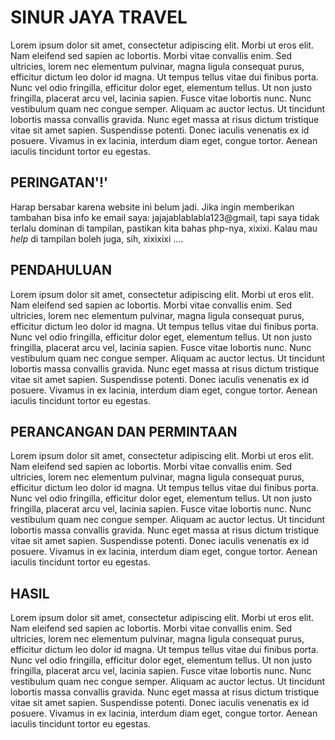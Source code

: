 # SINUR JAYA TRAVEL

Lorem ipsum dolor sit amet, consectetur adipiscing elit. Morbi ut eros elit. Nam eleifend sed sapien ac lobortis. Morbi vitae convallis enim. Sed ultricies, lorem nec elementum pulvinar, magna ligula consequat purus, efficitur dictum leo dolor id magna. Ut tempus tellus vitae dui finibus porta. Nunc vel odio fringilla, efficitur dolor eget, elementum tellus. Ut non justo fringilla, placerat arcu vel, lacinia sapien. Fusce vitae lobortis nunc. Nunc vestibulum quam nec congue semper. Aliquam ac auctor lectus. Ut tincidunt lobortis massa convallis gravida. Nunc eget massa at risus dictum tristique vitae sit amet sapien. Suspendisse potenti. Donec iaculis venenatis ex id posuere. Vivamus in ex lacinia, interdum diam eget, congue tortor. Aenean iaculis tincidunt tortor eu egestas.

## PERINGATAN'!'

Harap bersabar karena website ini belum jadi. Jika ingin memberikan tambahan bisa info ke email saya: jajajablablabla123@gmail, tapi saya tidak terlalu dominan di tampilan, pastikan kita bahas php-nya, xixixi. Kalau mau *help* di tampilan boleh juga, sih, xixixixi ....

## PENDAHULUAN

Lorem ipsum dolor sit amet, consectetur adipiscing elit. Morbi ut eros elit. Nam eleifend sed sapien ac lobortis. Morbi vitae convallis enim. Sed ultricies, lorem nec elementum pulvinar, magna ligula consequat purus, efficitur dictum leo dolor id magna. Ut tempus tellus vitae dui finibus porta. Nunc vel odio fringilla, efficitur dolor eget, elementum tellus. Ut non justo fringilla, placerat arcu vel, lacinia sapien. Fusce vitae lobortis nunc. Nunc vestibulum quam nec congue semper. Aliquam ac auctor lectus. Ut tincidunt lobortis massa convallis gravida. Nunc eget massa at risus dictum tristique vitae sit amet sapien. Suspendisse potenti. Donec iaculis venenatis ex id posuere. Vivamus in ex lacinia, interdum diam eget, congue tortor. Aenean iaculis tincidunt tortor eu egestas.

## PERANCANGAN DAN PERMINTAAN

Lorem ipsum dolor sit amet, consectetur adipiscing elit. Morbi ut eros elit. Nam eleifend sed sapien ac lobortis. Morbi vitae convallis enim. Sed ultricies, lorem nec elementum pulvinar, magna ligula consequat purus, efficitur dictum leo dolor id magna. Ut tempus tellus vitae dui finibus porta. Nunc vel odio fringilla, efficitur dolor eget, elementum tellus. Ut non justo fringilla, placerat arcu vel, lacinia sapien. Fusce vitae lobortis nunc. Nunc vestibulum quam nec congue semper. Aliquam ac auctor lectus. Ut tincidunt lobortis massa convallis gravida. Nunc eget massa at risus dictum tristique vitae sit amet sapien. Suspendisse potenti. Donec iaculis venenatis ex id posuere. Vivamus in ex lacinia, interdum diam eget, congue tortor. Aenean iaculis tincidunt tortor eu egestas.

## HASIL

Lorem ipsum dolor sit amet, consectetur adipiscing elit. Morbi ut eros elit. Nam eleifend sed sapien ac lobortis. Morbi vitae convallis enim. Sed ultricies, lorem nec elementum pulvinar, magna ligula consequat purus, efficitur dictum leo dolor id magna. Ut tempus tellus vitae dui finibus porta. Nunc vel odio fringilla, efficitur dolor eget, elementum tellus. Ut non justo fringilla, placerat arcu vel, lacinia sapien. Fusce vitae lobortis nunc. Nunc vestibulum quam nec congue semper. Aliquam ac auctor lectus. Ut tincidunt lobortis massa convallis gravida. Nunc eget massa at risus dictum tristique vitae sit amet sapien. Suspendisse potenti. Donec iaculis venenatis ex id posuere. Vivamus in ex lacinia, interdum diam eget, congue tortor. Aenean iaculis tincidunt tortor eu egestas.
